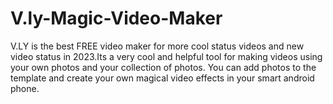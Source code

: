 # V.ly-Magic-Video-Maker
V.LY is the best FREE video maker for more cool status videos and new video status in 2023.Its a very cool and helpful tool for making videos using your own photos and your collection of photos. You can add photos to the template and create your own magical video effects in your smart android phone.
